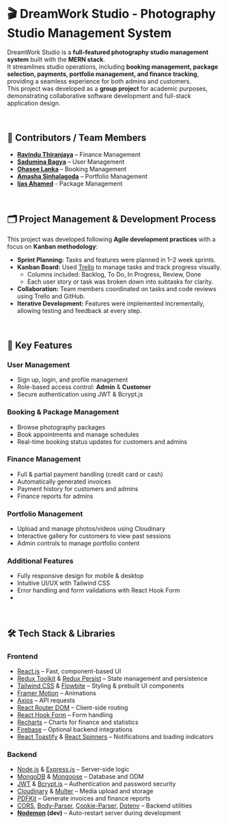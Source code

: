 # 🎬 DreamWork Studio - Photography Studio Management System

DreamWork Studio is a **full-featured photography studio management system** built with the **MERN stack**.  
It streamlines studio operations, including **booking management, package selection, payments, portfolio management, and finance tracking**, providing a seamless experience for both admins and customers.  
This project was developed as a **group project** for academic purposes, demonstrating collaborative software development and full-stack application design.

<br>

## 👥 Contributors / Team Members

- **[Ravindu Thiranjaya](URL)** – Finance Management 
- **[Sadumina Bagya](URL)** – User Management  
- **[Ohasee Lanka](URL)** – Booking Management 
- **[Amasha Sinhalagoda](URL)** – Portfolio Management
- **[Ijas Ahamed](URL)** - Package Management
<br>

## 🗂 Project Management & Development Process

This project was developed following **Agile development practices** with a focus on **Kanban methodology**:

- **Sprint Planning:** Tasks and features were planned in 1–2 week sprints.  
- **Kanban Board:** Used [Trello](https://trello.com/) to manage tasks and track progress visually.  
  - Columns included: Backlog, To Do, In Progress, Review, Done  
  - Each user story or task was broken down into subtasks for clarity.  
- **Collaboration:** Team members coordinated on tasks and code reviews using Trello and GitHub.  
- **Iterative Development:** Features were implemented incrementally, allowing testing and feedback at every step. 
<br>

## 🚀 Key Features

### User Management
- Sign up, login, and profile management  
- Role-based access control: **Admin** & **Customer**  
- Secure authentication using JWT & Bcrypt.js

### Booking & Package Management
- Browse photography packages  
- Book appointments and manage schedules  
- Real-time booking status updates for customers and admins  

### Finance Management
- Full & partial payment handling (credit card or cash)  
- Automatically generated invoices  
- Payment history for customers and admins  
- Finance reports for admins  

### Portfolio Management
- Upload and manage photos/videos using Cloudinary  
- Interactive gallery for customers to view past sessions  
- Admin controls to manage portfolio content  

### Additional Features
- Fully responsive design for mobile & desktop  
- Intuitive UI/UX with Tailwind CSS  
- Error handling and form validations with React Hook Form
- 
<br>

## 🛠 Tech Stack & Libraries

### Frontend
- [React.js](https://reactjs.org/) – Fast, component-based UI  
- [Redux Toolkit](https://redux-toolkit.js.org/) & [Redux Persist](https://github.com/rt2zz/redux-persist) – State management and persistence  
- [Tailwind CSS](https://tailwindcss.com/) & [Flowbite](https://flowbite.com/) – Styling & prebuilt UI components  
- [Framer Motion](https://www.framer.com/motion/) – Animations  
- [Axios](https://axios-http.com/) – API requests  
- [React Router DOM](https://reactrouter.com/) – Client-side routing  
- [React Hook Form](https://react-hook-form.com/) – Form handling  
- [Recharts](https://recharts.org/) – Charts for finance and statistics  
- [Firebase](https://firebase.google.com/) – Optional backend integrations  
- [React Toastify](https://fkhadra.github.io/react-toastify/) & [React Spinners](https://www.davidhu.io/react-spinners/) – Notifications and loading indicators  

### Backend
- [Node.js](https://nodejs.org/) & [Express.js](https://expressjs.com/) – Server-side logic  
- [MongoDB](https://www.mongodb.com/) & [Mongoose](https://mongoosejs.com/) – Database and ODM  
- [JWT](https://jwt.io/) & [Bcrypt.js](https://www.npmjs.com/package/bcryptjs) – Authentication and password security  
- [Cloudinary](https://cloudinary.com/) & [Multer](https://www.npmjs.com/package/multer) – Media upload and storage  
- [PDFKit](https://pdfkit.org/) – Generate invoices and finance reports  
- [CORS](https://www.npmjs.com/package/cors), [Body-Parser](https://www.npmjs.com/package/body-parser), [Cookie-Parser](https://www.npmjs.com/package/cookie-parser), [Dotenv](https://www.npmjs.com/package/dotenv) – Backend utilities
- **[Nodemon](https://www.npmjs.com/package/nodemon) (dev)** – Auto-restart server during development

